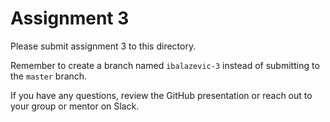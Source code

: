# Assignment 3

Please submit assignment 3 to this directory.

Remember to create a branch named `ibalazevic-3` 
instead of submitting to the `master` branch.

If you have any questions, review the GitHub presentation or reach
out to your group or mentor on Slack.
